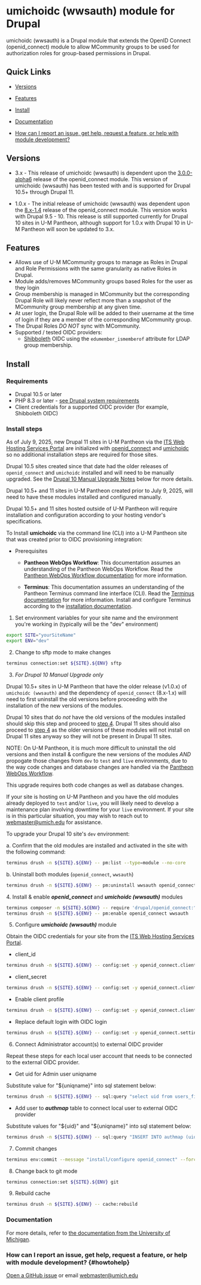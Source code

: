 # umichoidc (wwsauth) module for Drupal

umichoidc (wwsauth) is a Drupal module that extends the OpenID Connect (openid_connect) module to allow MCommunity groups to be used for authorization roles for group-based permissions in Drupal.

## Quick Links

* [Versions](README.md#versions)

* [Features](README.md#features)

* [Install](README.md#install)

* [Documentation](README.md#documentation)

* [How can I report an issue, get help, request a feature, or help with module development?](README.md#how-can-i-report-an-issue-get-help-request-a-feature-or-help-with-module-development-howtohelp)



## Versions

* 3.x - This release of umichoidc (wwsauth) is dependent upon the [3.0.0-alpha6](https://www.drupal.org/project/openid_connect/releases/3.0.0-alpha6) release of the openid_connect module.  This version of umichoidc (wwsauth) has been tested with and is supported for Drupal 10.5+ through Drupal 11.

* 1.0.x - The initial release of umichoidc (wwsauth) was dependent upon the [8.x-1.4](https://www.drupal.org/project/openid_connect/releases/8.x-1.4) release of the openid_connect module.  This version works with Drupal 9.5 - 10.  This release is still supported currently for Drupal 10 sites in U-M Pantheon, although support for 1.0.x with Drupal 10 in U-M Pantheon will soon be updated to 3.x.

## Features

* Allows use of U-M MCommunity groups to manage as Roles in Drupal and Role Permissions with the same granularity as native Roles in Drupal.
* Module adds/removes MCommunity groups based Roles for the user as they login
* Group membership is managed in MCommunity but the corresponding Drupal Role will likely never reflect more than a snapshot of the MCommunity group membership at any given time.
* At user login, the Drupal Role will be added to their username at the time of login if they are a member of the corresponding MCommunity group.
* The Drupal Roles *DO NOT* sync with MCommunity.
* Supported / tested OIDC providers:
    * [Shibboleth](https://www.shibboleth.net/) OIDC using the `edumember_ismemberof` attribute for LDAP group membership.


## Install

### Requirements
* Drupal 10.5 or later
* PHP 8.3 or later - [see Drupal system requirements](https://www.drupal.org/docs/getting-started/system-requirements/overview)
* Client credentials for a supported OIDC provider (for example, Shibboleth OIDC)

### Install steps

As of July 9, 2025, new Drupal 11 sites in U-M Pantheon via the [ITS Web Hosting Services Portal](https://admin.webservices.umich.edu/) are initialized with [openid_connect](https://www.drupal.org/project/openid_connect) and [umichoidc](https://github.com/its-webhosting/umichoidc) so no additional installation steps are required for those sites.  

Drupal 10.5 sites created since that date had the older releases of `openid_connect` and `umichoidc` installed and will need to be manually upgraded.  See the [Drupal 10 Manual Upgrade Notes](#drupal10upgradenotes) below for more details.

Drupal 10.5+ and 11 sites in U-M Pantheon created prior to July 9, 2025, will need to have these modules installed and configured manually.

Drupal 10.5+ and 11 sites hosted outside of U-M Pantheon will require installation and configuration according to your hosting vendor's specifications.

To Install **umichoidc** via the command line (CLI) into a U-M Pantheon site that was created prior to OIDC provisioning integration:

* Prerequisites

  * **Pantheon WebOps Workflow**:  This documentation assumes an understanding of the Pantheon WebOps Workflow.  Read the [Pantheon WebOps Workflow documentation](https://docs.pantheon.io/pantheon-workflow) for more information.

  * **Terminus**:  This documentation assumes an understanding of the Pantheon Terminus command line interface (CLI).  Read the [Terminus documentation](https://docs.pantheon.io/terminus) for more information.  Install and configure Terminus according to the [installation documentation](https://docs.pantheon.io/terminus/install).

1. Set environment variables for your site name and the environment you're working in (typically will be the "dev" environment)

```bash
export SITE="yourSiteName"
export ENV="dev"
```

2. Change to sftp mode to make changes

```bash
terminus connection:set ${SITE}.${ENV} sftp
```

3. *For Drupal 10 Manual Upgrade only*

Drupal 10.5+ sites in U-M Pantheon that have the older release (v1.0.x) of `umichoidc (wwsauth)` and the dependency of `openid_connect` (8.x-1.x) will need to first uninstall the old versions before proceeding with the installation of the new versions of the modules.

Drupal 10 sites that do *not* have the old versions of the modules installed should skip this step and proceed to [step 4](README.md#step-4-anchor-point).  Drupal 11 sites should also proceed to [step 4](README.md#step-4-anchor-point) as the older versions of these modules will not install on Drupal 11 sites anyway so they will not be present in Drupal 11 sites.

NOTE:  On U-M Pantheon, it is much more difficult to uninstall the old versions and then install & configure the new versions of the modules *AND* propogate those changes from `dev` to `test` and `live` environments, due to the way code changes and database changes are handled via the [Pantheon WebOps Workflow](https://docs.pantheon.io/pantheon-workflow).  

This upgrade requires both code changes as well as database changes.

If your site is hosting on U-M Pantheon and you have the old modules already deployed to `test` and/or `live`, you will likely need to develop a maintenance plan involving downtime for your `live` environment.  If your site is in this particular situation, you may wish to reach out to webmaster@umich.edu for assistance.

To upgrade your Drupal 10 site's `dev` environment:

  a. Confirm that the old modules are installed and activated in the site with the following command:

```bash
terminus drush -n ${SITE}.${ENV} -- pm:list --type=module --no-core
```

  b. Uninstall both modules (`openid_connect`, `wwsauth`)

```bash
terminus drush -n ${SITE}.${ENV} -- pm:uninstall wwsauth openid_connect
```

<a name="step-4-anchor-point"></a>
4. Install & enable **_openid_connect_** and **_umichoidc (wwsauth)_** modules

```bash
terminus composer -n ${SITE}.${ENV} -- require 'drupal/openid_connect:^3.0@alpha' 'its-webhosting/umichoidc:^v3.0@alpha'
terminus drush -n ${SITE}.${ENV} -- pm:enable openid_connect wwsauth
```

5. Configure **_umichoidc (wwsauth)_** module

Obtain the OIDC credentials for your site from the [ITS Web Hosting Services Portal](https://admin.webservices.umich.edu/).

* client_id

```bash
terminus drush -n ${SITE}.${ENV} -- config:set -y openid_connect.client.wwsumich settings.client_id blahblahblah
```

* client_secret

```bash
terminus drush -n ${SITE}.${ENV} -- config:set -y openid_connect.client.wwsumich settings.client_secret blahblahblah
```

* Enable client profile

```bash
terminus drush -n ${SITE}.${ENV} -- config:set -y openid_connect.client.wwsumich status true
```

* Replace default login with OIDC login

```bash
terminus drush -n ${SITE}.${ENV} -- config:set -y openid_connect.settings user_login_display replace
```

6. Connect Administrator account(s) to external OIDC provider

Repeat these steps for each local user account that needs to be connected to the external OIDC provider.

* Get uid for Admin user uniqname

Substitute value for "${uniqname}" into sql statement below:

```bash
terminus drush -n ${SITE}.${ENV} -- sql:query "select uid from users_field_data where name='${uniqname}'"
```

* Add user to **_authmap_** table to connect local user to external OIDC provider

Substitute values for "${uid}" and "${uniqname}" into sql statement below:

```bash
terminus drush -n ${SITE}.${ENV} -- sql:query "INSERT INTO authmap (uid, provider, authname, data) VALUES (${uid}, \"openid_connect.wwsumich\", \"${uniqname}\", \"N;\");"
```

7. Commit changes

```bash
terminus env:commit --message "install/configure openid_connect" --force -- ${SITE}.${ENV}
```

8. Change back to git mode

```bash
terminus connection:set ${SITE}.${ENV} git
```

9. Rebuild cache

```bash
terminus drush -n ${SITE}.${ENV} -- cache:rebuild
```

### Documentation

For more details, refer to [the documentation from the University of Michigan](https://documentation.its.umich.edu/node/5423).


### How can I report an issue, get help, request a feature, or help with module development? {#howtohelp}

[Open a GitHub issue](https://github.com/its-webhosting/umichoidc/issues) or email [webmaster@umich.edu](mailto:webmaster@umich.edu)

